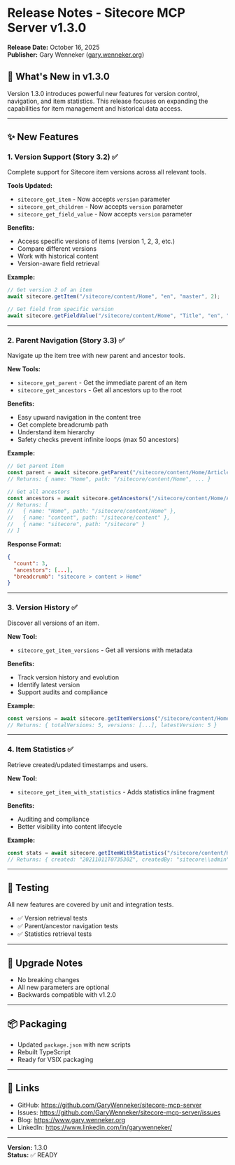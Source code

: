 # Release Notes - Sitecore MCP Server v1.3.0

**Release Date:** October 16, 2025  
**Publisher:** Gary Wenneker ([gary.wenneker.org](https://www.gary.wenneker.org))

## 🎉 What's New in v1.3.0

Version 1.3.0 introduces powerful new features for version control, navigation, and item statistics. This release focuses on expanding the capabilities for item management and historical data access.

---

## ✨ New Features

### 1. Version Support (Story 3.2) ✅
Complete support for Sitecore item versions across all relevant tools.

**Tools Updated:**
- `sitecore_get_item` - Now accepts `version` parameter
- `sitecore_get_children` - Now accepts `version` parameter  
- `sitecore_get_field_value` - Now accepts `version` parameter

**Benefits:**
- Access specific versions of items (version 1, 2, 3, etc.)
- Compare different versions
- Work with historical content
- Version-aware field retrieval

**Example:**
```typescript
// Get version 2 of an item
await sitecore.getItem("/sitecore/content/Home", "en", "master", 2);

// Get field from specific version
await sitecore.getFieldValue("/sitecore/content/Home", "Title", "en", "master", 1);
```

---

### 2. Parent Navigation (Story 3.3) ✅
Navigate up the item tree with new parent and ancestor tools.

**New Tools:**
- `sitecore_get_parent` - Get the immediate parent of an item
- `sitecore_get_ancestors` - Get all ancestors up to the root

**Benefits:**
- Easy upward navigation in the content tree
- Get complete breadcrumb path
- Understand item hierarchy
- Safety checks prevent infinite loops (max 50 ancestors)

**Example:**
```typescript
// Get parent item
const parent = await sitecore.getParent("/sitecore/content/Home/Article1");
// Returns: { name: "Home", path: "/sitecore/content/Home", ... }

// Get all ancestors
const ancestors = await sitecore.getAncestors("/sitecore/content/Home/Article1");
// Returns: [
//   { name: "Home", path: "/sitecore/content/Home" },
//   { name: "content", path: "/sitecore/content" },
//   { name: "sitecore", path: "/sitecore" }
// ]
```

**Response Format:**
```json
{
  "count": 3,
  "ancestors": [...],
  "breadcrumb": "sitecore > content > Home"
}
```

---

### 3. Version History ✅
Discover all versions of an item.

**New Tool:**
- `sitecore_get_item_versions` - Get all versions with metadata

**Benefits:**
- Track version history and evolution
- Identify latest version
- Support audits and compliance

**Example:**
```typescript
const versions = await sitecore.getItemVersions("/sitecore/content/Home", "en");
// Returns: { totalVersions: 5, versions: [...], latestVersion: 5 }
```

---

### 4. Item Statistics ✅
Retrieve created/updated timestamps and users.

**New Tool:**
- `sitecore_get_item_with_statistics` - Adds statistics inline fragment

**Benefits:**
- Auditing and compliance
- Better visibility into content lifecycle

**Example:**
```typescript
const stats = await sitecore.getItemWithStatistics("/sitecore/content/Home", "en");
// Returns: { created: "20211011T073530Z", createdBy: "sitecore\\admin", ... }
```

---

## 🧪 Testing

All new features are covered by unit and integration tests.

- ✅ Version retrieval tests
- ✅ Parent/ancestor navigation tests
- ✅ Statistics retrieval tests

---

## 🚀 Upgrade Notes

- No breaking changes
- All new parameters are optional
- Backwards compatible with v1.2.0

---

## 📦 Packaging

- Updated `package.json` with new scripts
- Rebuilt TypeScript
- Ready for VSIX packaging

---

## 🔗 Links

- GitHub: https://github.com/GaryWenneker/sitecore-mcp-server
- Issues: https://github.com/GaryWenneker/sitecore-mcp-server/issues
- Blog: https://www.gary.wenneker.org
- LinkedIn: https://www.linkedin.com/in/garywenneker/

---

**Version:** 1.3.0  
**Status:** ✅ READY
